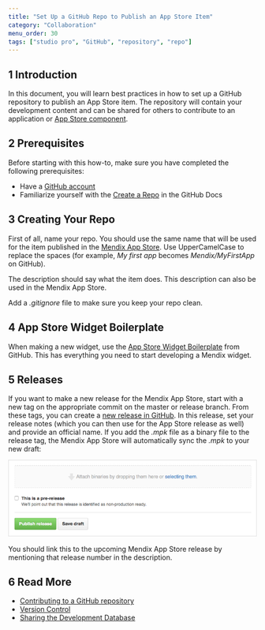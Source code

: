 ```yaml
---
title: "Set Up a GitHub Repo to Publish an App Store Item"
category: "Collaboration"
menu_order: 30
tags: ["studio pro", "GitHub", "repository", "repo"]
---
```


## 1 Introduction

In this document, you will learn best practices in how to set up a GitHub repository to publish an App Store item. The repository will contain your development content and can be shared for others to contribute to an application or [App Store component](/appstore/general/share-app-store-content).

## 2 Prerequisites

Before starting with this how-to, make sure you have completed the following prerequisites:

* Have a [GitHub account](https://github.com/join)
* Familiarize yourself with the [Create a Repo](https://help.github.com/articles/create-a-repo) in the GitHub Docs

## 3 Creating Your Repo

First of all, name your repo. You should use the same name that will be used for the item published in the [Mendix App Store](https://appstore.home.mendix.com/index3.html). Use UpperCamelCase to replace the spaces (for example, *My first app* becomes *Mendix/MyFirstApp* on GitHub).

The description should say what the item does. This description can also be used in the Mendix App Store.

Add a *.gitignore* file to make sure you keep your repo clean.

## 4 App Store Widget Boilerplate

When making a new widget, use the [App Store Widget Boilerplate](https://github.com/mendix/AppStoreWidgetBoilerplate) from GitHub. This has everything you need to start developing a Mendix widget.

## 5 Releases

If you want to make a new release for the Mendix App Store, start with a new tag on the appropriate commit on the master or release branch. From these tags, you can create a [new release in GitHub](https://help.github.com/articles/creating-releases). In this release, set your release notes (which you can then use for the App Store release as well) and provide an official name. If you add the *.mpk* file as a binary file to the release tag, the Mendix App Store will automatically sync the *.mpk* to your new draft:

![](attachments/18448643/18580533.png)

You should link this to the upcoming Mendix App Store release by mentioning that release number in the description.

## 6 Read More

*   [Contributing to a GitHub repository](contribute-to-a-github-repository)
*   [Version Control](/refguide/version-control)
*   [Sharing the Development Database](sharing-the-development-database)

